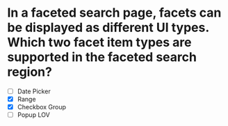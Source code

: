 # In a faceted search page, facets can be displayed as different UI types. Which two facet item types are supported in the faceted search region?

- [ ] Date Picker
- [x] Range
- [x] Checkbox Group
- [ ] Popup LOV